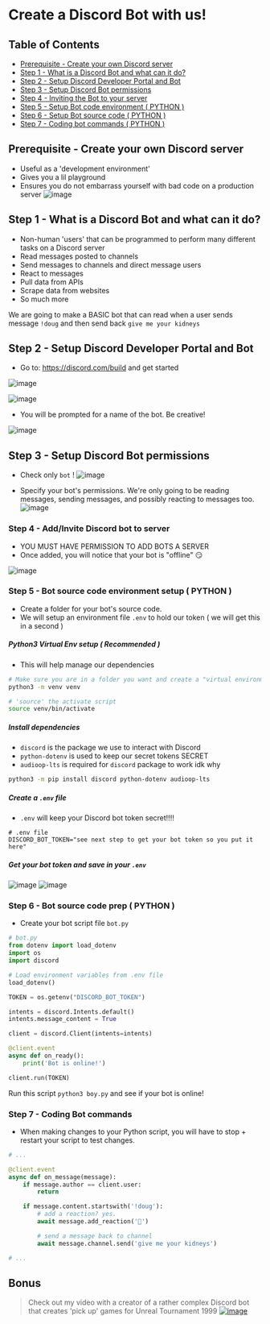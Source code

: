 # Create a Discord Bot with us!

## Table of Contents
- [Prerequisite - Create your own Discord server](#prereq)
- [Step 1 - What is a Discord Bot and what can it do?](#step-1)
- [Step 2 - Setup Discord Developer Portal and Bot](#step-2)
- [Step 3 - Setup Discord Bot permissions](#step-3)
- [Step 4 - Inviting the Bot to your server](#step-4)
- [Step 5 - Setup Bot code environment ( PYTHON )](#step-5)
- [Step 6 - Setup Bot source code ( PYTHON )](#step-6)
- [Step 7 - Coding bot commands ( PYTHON )](#step-7)


<a id="prereq"></a>
## Prerequisite - Create your own Discord server
- Useful as a 'development environment'
- Gives you a lil playground
- Ensures you do not embarrass yourself with bad code on a production server
![image](https://github.com/user-attachments/assets/c05a2273-6df1-474d-9fdc-6e65d8e9b73c)


<a id="step-1"></a>
## Step 1 - What is a Discord Bot and what can it do?

- Non-human 'users' that can be programmed to perform many different tasks on a Discord server
- Read messages posted to channels
- Send messages to channels and direct message users
- React to messages
- Pull data from APIs
- Scrape data from websites
- So much more

We are going to make a BASIC bot that can read when a user sends message `!doug` and then send back `give me your kidneys`

<a id="step-2"></a>
## Step 2 - Setup Discord Developer Portal and Bot

- Go to: https://discord.com/build and get started

![image](https://github.com/user-attachments/assets/8d49043f-f942-4ec9-88b3-a62a178952e4)

![image](https://github.com/user-attachments/assets/13cde976-d695-4948-8f92-d4311e8c93d7)

- You will be prompted for a name of the bot. Be creative!

![image](https://github.com/user-attachments/assets/5dcbf1d0-f8d9-4fbd-8fd6-b90508f904e4)


<a id="step-3"></a>
## Step 3 - Setup Discord Bot permissions

- Check only `bot` !
![image](https://github.com/user-attachments/assets/021ce76a-ab52-4f1e-afe6-d9f85f4d0472)

- Specify your bot's permissions. We're only going to be reading messages, sending messages, and possibly reacting to messages too.
![image](https://github.com/user-attachments/assets/005e81de-d645-4260-8430-6db125b050a3)


<a id="step-4"></a>
### Step 4 - Add/Invite Discord bot to server
- YOU MUST HAVE PERMISSION TO ADD BOTS A SERVER
- Once added, you will notice that your bot is "offline" 😏

![image](https://github.com/user-attachments/assets/c77a4e05-6372-44bd-9f38-88eb3c849995)

<a id="step-5"></a>
### Step 5 - Bot source code environment setup ( PYTHON )

- Create a folder for your bot's source code.
- We will setup an environment file `.env` to hold our token ( we will get this in a second )

##### Python3  Virtual Env setup ( Recommended )
- This will help manage our dependencies

```bash
# Make sure you are in a folder you want and create a "virtual environment" in `venv` folder
python3 -m venv venv

# 'source' the activate script
source venv/bin/activate
```

##### Install dependencies

- `discord` is the package we use to interact with Discord
- `python-dotenv` is used to keep our secret tokens SECRET
- `audioop-lts` is required for `discord` package to work idk why

```bash
python3 -m pip install discord python-dotenv audioop-lts
```

##### Create a `.env` file

- `.env` will keep your Discord bot token secret!!!!

```log
# .env file
DISCORD_BOT_TOKEN="see next step to get your bot token so you put it here"
```

##### Get your bot token and save in your `.env`
![image](https://github.com/user-attachments/assets/6da403e3-7eca-4b9f-ad4b-76d805054417)
![image](https://github.com/user-attachments/assets/98ebab8d-c15e-4d47-bb60-c88565cddbe8)

<a id="step-6"></a>
### Step 6 - Bot source code prep ( PYTHON )

- Create your bot script file `bot.py`
```python
# bot.py
from dotenv import load_dotenv
import os
import discord

# Load environment variables from .env file
load_dotenv()

TOKEN = os.getenv("DISCORD_BOT_TOKEN")

intents = discord.Intents.default()
intents.message_content = True

client = discord.Client(intents=intents)

@client.event
async def on_ready():
    print('Bot is online!')

client.run(TOKEN)
```

Run this script `python3 boy.py` and see if your bot is online!

<a id="step-7"></a>
### Step 7 - Coding Bot commands

- When making changes to your Python script, you will have to stop + restart your script to test changes.

```python
# ...

@client.event
async def on_message(message):
    if message.author == client.user:
        return

    if message.content.startswith('!doug'):
        # add a reaction? yes.
        await message.add_reaction('👀')

        # send a message back to channel
        await message.channel.send('give me your kidneys')

# ...
```




## Bonus
> Check out my video with a creator of a rather complex Discord bot that creates 'pick up' games for Unreal Tournament 1999
[![image](https://github.com/user-attachments/assets/cfcf4a18-5023-4826-81df-4bfc03951826)](https://www.youtube.com/live/RbAl-UB_bX4)


